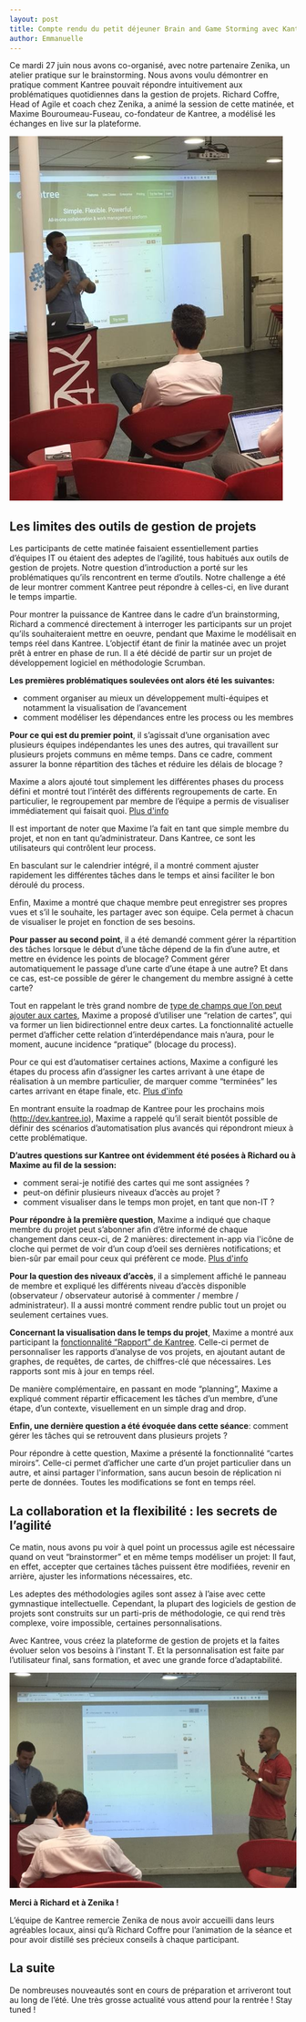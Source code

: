 ```yaml
---
layout: post
title: Compte rendu du petit déjeuner Brain and Game Storming avec Kantree et Zenika 
author: Emmanuelle
---
```

Ce mardi 27 juin nous avons co-organisé, avec notre partenaire Zenika, un atelier pratique sur le brainstorming. Nous avons voulu démontrer en pratique comment Kantree pouvait répondre intuitivement aux problématiques quotidiennes dans la gestion de projets. 
Richard Coffre, Head of Agile et coach chez Zenika, a animé la session de cette matinée, et Maxime Bouroumeau-Fuseau, co-fondateur de Kantree, a modélisé les échanges en live sur la plateforme. 

![](/blog/media/2017-06-30-cr-petit-dej-brainstorming-kantree-zenika/photo1.jpg)
 
## Les limites des outils de gestion de projets 
 
Les participants de cette matinée faisaient essentiellement parties d’équipes IT ou étaient des adeptes de l’agilité, tous habitués aux outils de gestion de projets. Notre question d’introduction a porté sur les problématiques qu’ils rencontrent en terme d’outils. Notre challenge a été de leur montrer comment Kantree peut répondre à celles-ci, en live durant le temps impartie.
 
Pour montrer la puissance de Kantree dans le cadre d’un brainstorming, Richard a commencé directement à interroger les participants sur un projet qu’ils souhaiteraient mettre en oeuvre, pendant que Maxime le modélisait en temps réel dans Kantree. L’objectif étant de finir la matinée avec un projet prêt à entrer en phase de run. Il a été décidé de partir sur un projet de développement logiciel en méthodologie Scrumban.
 
**Les premières problématiques soulevées ont alors été les suivantes:**

 - comment organiser au mieux un développement multi-équipes et notamment la visualisation de l’avancement
 - comment modéliser les dépendances entre les process ou les membres
 
**Pour ce qui est du premier point**, il s’agissait d’une organisation avec plusieurs équipes indépendantes les unes des autres, qui travaillent sur plusieurs projets communs en même temps. Dans ce cadre, comment assurer la bonne répartition des tâches et réduire les délais de blocage ? 
 
Maxime a alors ajouté tout simplement les différentes phases du process défini et montré tout l’intérêt des différents regroupements de carte. En particulier, le regroupement par membre de l’équipe a permis de visualiser immédiatement qui faisait quoi. [Plus d'info](https://kantree.io/fr/features#focus-on-what-matters)
 
Il est important de noter que Maxime l’a fait en tant que simple membre du projet, et non en tant qu’administrateur. Dans Kantree, ce sont les utilisateurs qui contrôlent leur process.
 
En basculant sur le calendrier intégré, il a montré comment ajuster rapidement les différentes tâches dans le temps et ainsi faciliter le bon déroulé du process.
 

 
Enfin, Maxime a montré que chaque membre peut enregistrer ses propres vues et s’il le souhaite, les partager avec son équipe. Cela permet à chacun de visualiser le projet en fonction de ses besoins.
 
**Pour passer au second point**, il a été demandé comment gérer la répartition des tâches lorsque le début d’une tâche dépend de la fin d’une autre, et mettre en évidence les points de blocage? Comment gérer automatiquement le passage d’une carte d’une étape à une autre? Et dans ce cas, est-ce possible de gérer le changement du membre assigné à cette carte? 
 
Tout en rappelant le très grand nombre de [type de champs que l’on peut ajouter aux cartes](https://kantree.io/fr/features#cards-unit-of-information), Maxime a proposé d’utiliser une “relation de cartes”, qui va former un lien bidirectionnel entre deux cartes. La fonctionnalité actuelle permet d’afficher cette relation d’interdépendance mais n’aura, pour le moment, aucune incidence “pratique” (blocage du process). 
 

 
Pour ce qui est d’automatiser certaines actions, Maxime a configuré les étapes du process afin d’assigner les cartes arrivant à une étape de réalisation à un membre particulier, de marquer comme “terminées” les cartes arrivant en étape finale, etc.
[Plus d'info](https://kantree.io/fr/features#workflows)
 
En montrant ensuite la roadmap de Kantree pour les prochains mois (<http://dev.kantree.io>), Maxime a rappelé qu’il serait bientôt possible de définir des scénarios d’automatisation plus avancés qui répondront mieux à cette problématique.
 
**D’autres questions sur Kantree ont évidemment été posées à Richard ou à Maxime au fil de la session:**

 - comment serai-je notifié des cartes qui me sont assignées ?
 - peut-on définir plusieurs niveaux d’accès au projet ?
 - comment visualiser dans le temps mon projet, en tant que non-IT ?
 
**Pour répondre à la première question**, Maxime a indiqué que chaque membre du projet peut s’abonner afin d’être informé de chaque changement dans ceux-ci, de 2 manières: directement in-app via l'icône de cloche qui permet de voir d’un coup d’oeil ses dernières notifications; et bien-sûr par email pour ceux qui préfèrent ce mode. [Plus d'info](https://kantree.io/fr/features#get-team-involved)
 
**Pour la question des niveaux d’accès**, il a simplement affiché le panneau de membre et expliqué les différents niveau d’accès disponible (observateur / observateur autorisé à commenter / membre / administrateur). Il a aussi montré comment rendre public tout un projet ou seulement certaines vues.
 

 
**Concernant la visualisation dans le temps du projet**, Maxime a montré aux participant la [fonctionnalité “Rapport” de Kantree](https://kantree.io/fr/features#reports). Celle-ci permet de personnaliser les rapports d’analyse de vos projets, en ajoutant autant de graphes, de requêtes, de cartes, de chiffres-clé que nécessaires. Les rapports sont mis à jour en temps réel.
 
De manière complémentaire, en passant en mode “planning”, Maxime a expliqué comment répartir efficacement les tâches d’un membre, d’une étape, d’un contexte, visuellement en un simple drag and drop. 
 

 
**Enfin, une dernière question a été évoquée dans cette séance**: comment gérer les tâches qui se retrouvent dans plusieurs projets ? 
 
Pour répondre à cette question, Maxime a présenté la fonctionnalité “cartes miroirs”. Celle-ci permet d’afficher une carte d’un projet particulier dans un autre, et ainsi partager l'information, sans aucun besoin de réplication ni perte de données. Toutes les modifications se font en temps réel.
 

 
## La collaboration et la flexibilité : les secrets de l’agilité
 
Ce matin, nous avons pu voir à quel point un processus agile est nécessaire quand on veut “brainstormer” et en même temps modéliser un projet: Il faut, en effet, accepter que certaines tâches puissent être modifiées, revenir en arrière, ajuster les informations nécessaires, etc. 
 
Les adeptes des méthodologies agiles sont assez à l’aise avec cette gymnastique intellectuelle. Cependant, la plupart des logiciels de gestion de projets sont construits sur un parti-pris de méthodologie, ce qui rend très complexe, voire impossible, certaines personnalisations.
 
Avec Kantree, vous créez la plateforme de gestion de projets et la faites évoluer selon vos besoins à l’instant T. Et la personnalisation est faite par l’utilisateur final, sans formation, et avec une grande force d’adaptabilité.

![](/blog/media/2017-06-30-cr-petit-dej-brainstorming-kantree-zenika/photo2.jpg)
 
**Merci à Richard et à Zenika !**
 
L’équipe de Kantree remercie Zenika de nous avoir accueilli dans leurs agréables locaux, ainsi qu’à Richard Coffre pour l’animation de la séance et pour avoir distillé ses précieux conseils à chaque participant.
 
## La suite
 
De nombreuses nouveautés sont en cours de préparation et arriveront tout au long de l’été. Une très grosse actualité vous attend pour la rentrée ! Stay tuned ! 
